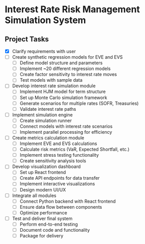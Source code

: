 # Interest Rate Risk Management Simulation System

## Project Tasks

- [x] Clarify requirements with user
- [ ] Create synthetic regression models for EVE and EVS
  - [ ] Define model structure and parameters
  - [ ] Implement ~20 different regression models
  - [ ] Create factor sensitivity to interest rate moves
  - [ ] Test models with sample data
- [ ] Develop interest rate simulation module
  - [ ] Implement HJM model for term structure
  - [ ] Set up Monte Carlo simulation framework
  - [ ] Generate scenarios for multiple rates (SOFR, Treasuries)
  - [ ] Validate interest rate paths
- [ ] Implement simulation engine
  - [ ] Create simulation runner
  - [ ] Connect models with interest rate scenarios
  - [ ] Implement parallel processing for efficiency
- [ ] Create metrics calculation module
  - [ ] Implement EVE and EVS calculations
  - [ ] Calculate risk metrics (VaR, Expected Shortfall, etc.)
  - [ ] Implement stress testing functionality
  - [ ] Create sensitivity analysis tools
- [ ] Develop visualization dashboard
  - [ ] Set up React frontend
  - [ ] Create API endpoints for data transfer
  - [ ] Implement interactive visualizations
  - [ ] Design modern UI/UX
- [ ] Integrate all modules
  - [ ] Connect Python backend with React frontend
  - [ ] Ensure data flow between components
  - [ ] Optimize performance
- [ ] Test and deliver final system
  - [ ] Perform end-to-end testing
  - [ ] Document code and functionality
  - [ ] Package for delivery
